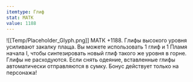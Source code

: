 ```yaml
---
itemtype: Глиф
stat: МАТК 
value: 1188
---
```

![[Temp/Placeholder_Glyph.png]]
МАТК +1188. Глифы высокого уровня усиливают закалку плаща. Вы можете использовать 1 глиф и 1 Пламя начала I, чтобы синтезировать новый глиф такого же уровня в горне. Глифы не расходуются. Если снять одеяние, вставленные глифы автоматически отправляются в сумку. Бонус действует только на персонажа!
